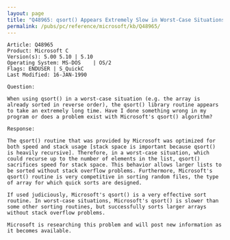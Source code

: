 ```yaml
---
layout: page
title: "Q48965: qsort() Appears Extremely Slow in Worst-Case Situations"
permalink: /pubs/pc/reference/microsoft/kb/Q48965/
---
```


	Article: Q48965
	Product: Microsoft C
	Version(s): 5.00 5.10 | 5.10
	Operating System: MS-DOS    | OS/2
	Flags: ENDUSER | S_QuickC
	Last Modified: 16-JAN-1990
	
	Question:
	
	When using qsort() in a worst-case situation (e.g. the array is
	already sorted in reverse order), the qsort() library routine appears
	to take an extremely long time. Have I done something wrong in my
	program or does a problem exist with Microsoft's qsort() algorithm?
	
	Response:
	
	The qsort() routine that was provided by Microsoft was optimized for
	both speed and stack usage [stack space is important because qsort()
	is heavily recursive]. Therefore, in a worst-case situation, which
	could recurse up to the number of elements in the list, qsort()
	sacrifices speed for stack space. This behavior allows larger lists to
	be sorted without stack overflow problems. Furthermore, Microsoft's
	qsort() routine is very competitive in sorting random files, the type
	of array for which quick sorts are designed.
	
	If used judiciously, Microsoft's qsort() is a very effective sort
	routine. In worst-case situations, Microsoft's qsort() is slower than
	some other sorting routines, but successfully sorts larger arrays
	without stack overflow problems.
	
	Microsoft is researching this problem and will post new information as
	it becomes available.
